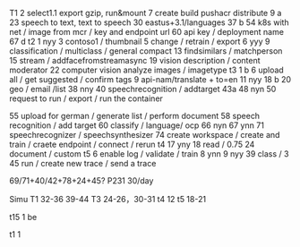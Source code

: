T1
2 select1.1 export gzip, run&mount
7 create build pushacr distribute
9 a
23 speech to text, text to speech
30 eastus+3.1/languages
37 b
54 k8s with net / image from mcr / key and endpoint url
60 api key / deployment name
67 d
t2 
1 nyy
3 contoso1 / thumbnail
5 change / retrain / export
6 yyy
9 classification / multiclass / general compact
13 findsimilars / matchperson
15 stream / addfacefromstreamasync
19 vision description / content moderator
22 computer vision analyze images / imagetype
t3
1 b
6 upload all / get suggested / confirm tags
9 api-nam/translate + to=en
11 nyy
18 b
20 geo / email /list
38 nny
40 speechrecognition / addtarget
43a
48 nyn
50 request to run / export / run the container

55 upload for german / generate list / perform document
58 speech recognition / add target
60 classify / language/ ocp
66 nyn
67 ynn
71 speechrecognizer / speechsynthesizer
74 create workspace / create and train / craete endpoint / connect / rerun
t4
17 yny
18 read / 0.75
24 document / custom
t5
6 enable log / validate / train
8 ynn
9 nyy
39 class / 3
45 run / create new trace / send a trace

69/71+40/42+78+24+45?
P231
30/day


Simu 
T1 32-36 39-44
T3 24-26，30-31
t4 12
t5 18-21

t15 
1 be


t1
1 
